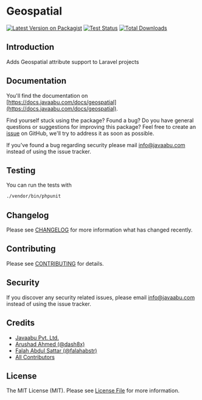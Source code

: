 # Geospatial

[![Latest Version on Packagist](https://img.shields.io/packagist/v/javaabu/geospatial.svg?style=flat-square)](https://packagist.org/packages/javaabu/geospatial)
[![Test Status](../../actions/workflows/run-tests.yml/badge.svg)](../../actions/workflows/run-tests.yml)
[![Total Downloads](https://img.shields.io/packagist/dt/javaabu/geospatial.svg?style=flat-square)](https://packagist.org/packages/javaabu/geospatial)



## Introduction
Adds Geospatial attribute support to Laravel projects

## Documentation

You'll find the documentation on [https://docs.javaabu.com/docs/geospatial](https://docs.javaabu.com/docs/geospatial).

Find yourself stuck using the package? Found a bug? Do you have general questions or suggestions for improving this package? Feel free to create an [issue](../../issues) on GitHub, we'll try to address it as soon as possible.

If you've found a bug regarding security please mail [info@javaabu.com](mailto:info@javaabu.com) instead of using the issue tracker.


## Testing

You can run the tests with

``` bash
./vendor/bin/phpunit
```

## Changelog

Please see [CHANGELOG](CHANGELOG.md) for more information what has changed recently.

## Contributing

Please see [CONTRIBUTING](CONTRIBUTING.md) for details.

## Security

If you discover any security related issues, please email [info@javaabu.com](mailto:info@javaabu.com) instead of using the issue tracker.

## Credits

- [Javaabu Pvt. Ltd.](https://github.com/javaabu)
- [Arushad Ahmed (@dash8x)](http://arushad.com)
- [Falah Abdul Sattar (@falahabstr)](https://github.com/falahabstr)
- [All Contributors](../../contributors)

## License

The MIT License (MIT). Please see [License File](LICENSE.md) for more information.
